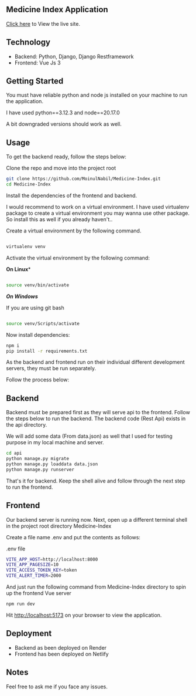 ## Medicine Index Application

[Click here](https://nabilmoiun-meds.netlify.app/) to View the live site.

## Technology
+ Backend: Python, Django, Django Restframework
+ Frontend: Vue Js 3

## Getting Started

You must have reliable python and node js installed on your machine to run the application.

I have used python==3.12.3 and node==20.17.0

A bit downgraded versions should work as well.


## Usage


To get the backend ready, follow the steps below:

Clone the repo and move into the project root

```bash
git clone https://github.com/MoinulNabil/Medicine-Index.git
cd Medicine-Index

```

Install the dependencies of the frontend and backend.

I would recommend to work on a virtual environment. I have used virtualenv package to create a virtual environment you may wanna use other package. So install this as well if you already haven't..

Create a virtual environment by the following command.

```bash

virtualenv venv

```
Activate the virtual environment by the following command:

**On Linux***

```bash

source venv/bin/activate

```    
***On Windows***

If you are using git bash

```bash

source venv/Scripts/activate

```
Now install dependencies:

```bash
npm i
pip install -r requirements.txt

```

As the backend and frontend run on their individual different development servers,
they must be run separately.

Follow the process below:

## Backend
Backend must be prepared first as they will serve api to the frontend. Follow the steps below to run the backend. The backend code (Rest Api) exists in the api directory.

We will add some data (From data.json) as well that I used for testing purpose in my local machine and server.

```bash
cd api
python manage.py migrate
python manage.py loaddata data.json
python manage.py runserver

```

That's it for backend. Keep the shell alive and follow through the next step to run the frontend.

## Frontend
Our backend server is running now. Next, open up a different terminal shell in the project root directory Medicine-Index

Create a file name .env and put the contents as follows:

.env file

```bash
VITE_APP_HOST=http://localhost:8000
VITE_APP_PAGESIZE=10
VITE_ACCESS_TOKEN_KEY=token
VITE_ALERT_TIMER=2000
```

And just run the following command from Medicine-Index directory to spin up the frontend Vue server

```bash
npm run dev

```
Hit [http://localhost:5173](http://localhost:5173) on your browser to view the application.

## Deployment

+ Backend as been deployed on Render
+ Frontend has been deployed on Netlify

## Notes
Feel free to ask me if you face any issues.



